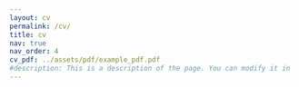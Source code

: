 ```yaml
---
layout: cv
permalink: /cv/
title: cv
nav: true
nav_order: 4
cv_pdf: ../assets/pdf/example_pdf.pdf
#description: This is a description of the page. You can modify it in 'pages/_cv.md'. You can also change or remove the top pdf download button.
---
```

